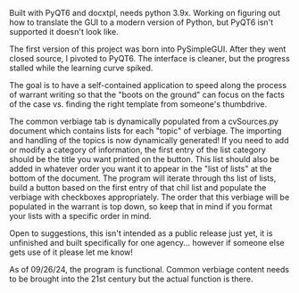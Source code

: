 Built with PyQT6 and docxtpl, needs python 3.9x. Working on figuring out how to translate the GUI to a modern version of Python, but PyQT6 isn't supported it doesn't look like.

The first version of this project was born into PySimpleGUI. After they went closed source, I pivoted to PyQT6. The interface is cleaner, but the progress stalled while the learning curve spiked.

The goal is to have a self-contained application to speed along the process of warrant writing so that the "boots on the ground" can focus on the facts of the case vs. finding the right template from someone's thumbdrive. 

The common verbiage tab is dynamically populated from a cvSources.py document which contains lists for each "topic" of verbiage. The importing and handling of the topics is now dynamically generated! If you need to add or modify a category of information, the first entry of the list category should be the title you want printed on the button. This list should also be added in whatever order you want it to appear in the "list of lists" at the bottom of the document. The program will iterate through ths list of lists, build a button based on the first entry of that chil list and populate the verbiage with checkboxes appropriately. The order that this verbiage will be populated in the warrant is top down, so keep that in mind if you format your lists with a specific order in mind.

Open to suggestions, this isn't intended as a public release just yet, it is unfinished and built specifically for one agency... however if someone else gets use of it please let me know!

As of 09/26/24, the program is functional. Common verbiage content needs to be brought into the 21st century but the actual function is there.
